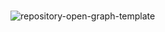 ###
![repository-open-graph-template](https://github.com/TerrisGO/SmartCabinetSystem/assets/36467198/e40f4486-bc18-4060-9287-ccba3ec3def1)
